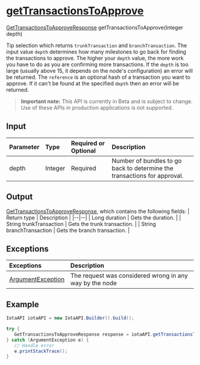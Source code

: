 
# [getTransactionsToApprove](https://github.com/iotaledger/iota-java/blob/master/jota/src/main/java/org/iota/jota/IotaAPICore.java#L444)
 [GetTransactionsToApproveResponse](https://github.com/iotaledger/iota-java/blob/master/jota/src/main/java/org/iota/jota/dto/response/GetTransactionsToApproveResponse.java) getTransactionsToApprove(Integer depth)

Tip selection which returns `trunkTransaction` and `branchTransaction`. The input value `depth` determines how many milestones to go back for finding the transactions to approve. The higher your `depth` value, the more work you have to do as you are confirming more transactions. If the `depth` is too large (usually above 15, it depends on the node's configuration) an error will be returned. The `reference` is an optional hash of a transaction you want to approve. If it can't be found at the specified `depth` then an error will be returned.
> **Important note:** This API is currently in Beta and is subject to change. Use of these APIs in production applications is not supported.

## Input
| Parameter       | Type | Required or Optional | Description |
|:---------------|:--------|:--------| :--------|
| depth | Integer | Required | Number of bundles to go back to determine the transactions for approval. |
    
## Output
[GetTransactionsToApproveResponse](https://github.com/iotaledger/iota-java/blob/master/jota/src/main/java/org/iota/jota/dto/response/GetTransactionsToApproveResponse.java), which contains the following fields:
| Return type | Description |
|--|--|
| Long duration | Gets the duration. |
| String trunkTransaction | Gets the trunk transaction. |
| String branchTransaction | Gets the branch transaction. |

## Exceptions
| Exceptions     | Description |
|:---------------|:--------|
| [ArgumentException](https://github.com/iotaledger/iota-java/blob/master/jota/src/main/java/org/iota/jota/error/ArgumentException.java) | The request was considered wrong in any way by the node |


 ## Example
 
 ```Java
 IotaAPI iotaAPI = new IotaAPI.Builder().build();

try { 
    GetTransactionsToApproveResponse response = iotaAPI.getTransactionsToApprove(15);
} catch (ArgumentException e) { 
    // Handle error
    e.printStackTrace(); 
}
 ```
